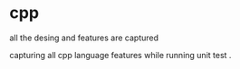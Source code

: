 # cpp
all the desing and features are captured 

capturing all cpp language features while running unit test .

